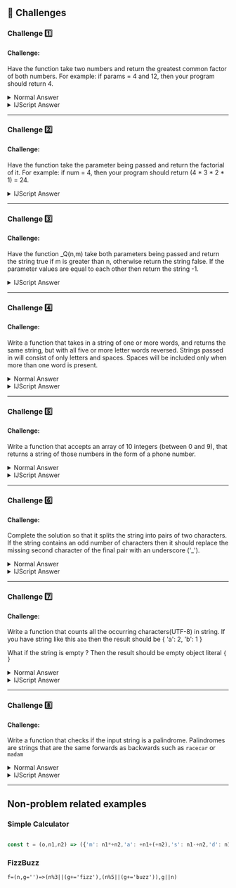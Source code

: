 ## :memo: Challenges

### Challenge :one:

#### Challenge:

Have the function take two numbers and return the greatest common factor of both numbers. For example: if params = 4 and 12, then your program should return 4. 

<details>
<summary>Normal Answer</summary>
<br>
  
```JavaScript
const _U = (num1, num2)=>{
   let lowestNumber = 0;
   let numberToReturn = 1;
   if(num1 <= num2){
     lowestNumber = num1;
   }else{
     lowestNumber = num2;  
   }
   for(let i = 0; i <= lowestNumber; i++){
     if(num1%i === 0 && num2%i === 0){
        numberToReturn = i;
     }
   }
   return numberToReturn;
}
```

Not a perfect answer in terms of speed, however it is more readable than the IJScript answer.

</details>


<details>
<summary>IJScript Answer</summary>
<br>
  
```JavaScript
u=(a,b,f=+(a<b?a:b))=>(!((!(+a%f))&&!(+b%f))?u(b,a,f+~[]):f);
```


</details>

---

### Challenge :two:

#### Challenge:

Have the function take the parameter being passed and return the factorial of it. For example: if num = 4, then your program should return (4 * 3 * 2 * 1) = 24. 

<details>
<summary>IJScript Answer</summary>
<br>
  
```Javascript
f=((n,g=-~[])=>!n?g:f(~-n, g*n)) 
```

</details>

---

### Challenge :three:

#### Challenge:

Have the function _Q(n,m) take both parameters being passed and return the string true if m is greater than n, otherwise return the string false. If the parameter values are equal to each other then return the string -1. 

<details>
<summary>IJScript Answer</summary>
<br>
  
```Javascript
q=(n,m)=>(m>n?!!+m>n:!n-m?~[]:!!+m>n)+[]  
```
</details>

---

### Challenge :four:

#### Challenge:

Write a function that takes in a string of one or more words, and returns the same string, but with all five or more letter words reversed. Strings passed in will consist of only letters and spaces. Spaces will be included only when more than one word is present.

<details>
<summary>Normal Answer</summary>
<br>

```Javascript
function reverse(a){
	if(a.length >= 5){
  	return a.split("").reverse().join("")	
  }else{
  return a;
  }
}
```

</details>

<details>
<summary>IJScript Answer</summary>
<br>
  
```Javascript
k=(f,c=[],y=[...f].unshift(),t=y)=>~t^5?f[~-y]?k(f,c+f[~-y],~-y,t):c:f

```

</details>

---

### Challenge :five:

#### Challenge:

Write a function that accepts an array of 10 integers (between 0 and 9), that returns a string of those numbers in the form of a phone number.

<details>
<summary>Normal Answer</summary>
<br>

```JavaScript
function createPhoneNumber(numbers){
  var format = "(xxx) xxx-xxxx";
  
  for(var i = 0; i < numbers.length; i++)
  {
    format = format.replace('x', numbers[i]);
  }
  
  return format;
}
```

</details>

<details>
<summary>IJScript Answer</summary>
<br>
  
```JavaScript
l=(a,b=[],f=+[])=>(a[f]+-~f?l(a, b+(['(',')','-'][f/3]||[])+a[f],-~f):b)
```

</details>

---

### Challenge :six:

#### Challenge:

Complete the solution so that it splits the string into pairs of two characters. If the string contains an odd number of characters then it should replace the missing second character of the final pair with an underscore ('_').

<details>
<summary>Normal Answer</summary>
<br>
  
```JavaScript
function y(a, b=[], i=0){
  if(i >= a.length){
    return b;
  }
  return y(a, [...b, a[i]+(a[i+1]||"_")],i+=2)
}
```

</details>

<details>
<summary>IJScript Answer</summary>
<br>
  
```JavaScript
e=(a,b=[],q=+[])=>a[q]+-~q?e(a,[...b, a[q]+(a[-~q]||"_")],-~-~q):b
```


</details>

---


### Challenge :seven:

#### Challenge: 


Write a function that counts all the occurring characters(UTF-8) in string. If you have string like this `aba` then the result should be { 'a': 2, 'b': 1 }

What if the string is empty ? Then the result should be empty object literal `{ }`

<details>
<summary>Normal Answer</summary>
<br>
  
```Javascript
function count (string) {  
  // The function code should be here
   let test = {};
   test = [...string].reduce((acc, cur)=>{
   if(acc[cur])acc[cur] +=1;
   else acc[cur] = 1;
   return acc;
   },{})
   return test;
}
```

</details>

<details>
<summary>IJScript Answer</summary>
<br>
  
```Javascript
q = (a,o={},z=+[])=>a[z]+-~z?q(a,((o[a[z]]+=~-2)||(o[a[z]]=~-2),o),-~z):o;
```

</details>

---

### Challenge :eight:

#### Challenge: 

Write a function that checks if the input string is a palindrome. Palindromes are strings that are the same forwards as backwards such as `racecar` or `madam`

<details>
<summary>Normal Answer</summary>
<br>
  
```Javascript
function p(word, i = 0, is = true){
	if(i == word.length) return true;
  if(is == false){
  return false; 
  }
  else return  p(word, ++i, word[i] == word[word.length-1-i])
}
```

</details>

<details>
<summary>IJScript Answer</summary>
<br>
  
```Javascript
r=(w,i=0,t=1)=>w[i]+i+1?r(w,-~i,t^1?!1:w[i]==w[+Object.keys(w).pop()-i]):t
```

</details>

---




## Non-problem related examples


### Simple Calculator

``` JavaScript

const t = (o,n1,n2) => ({'m': n1*+n2,'a': +n1+(+n2),'s': n1-+n2,'d': n1/+n2,'p': (n1**+n2)}[o[0]] || 'undefined operator')

```

### FizzBuzz

```
f=(n,g='')=>(n%3||(g+='fizz'),(n%5||(g+='buzz')),g||n)
```

